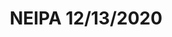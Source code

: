 ---
title: NEIPA 12/13/2020
bjcp_cat: Imperial IPA (14 C)
brew_date: December 13, 2020
type: homebrew_recipe
short_description: 
page_url: /recipes/NEIPA_12_13_2020.html
---